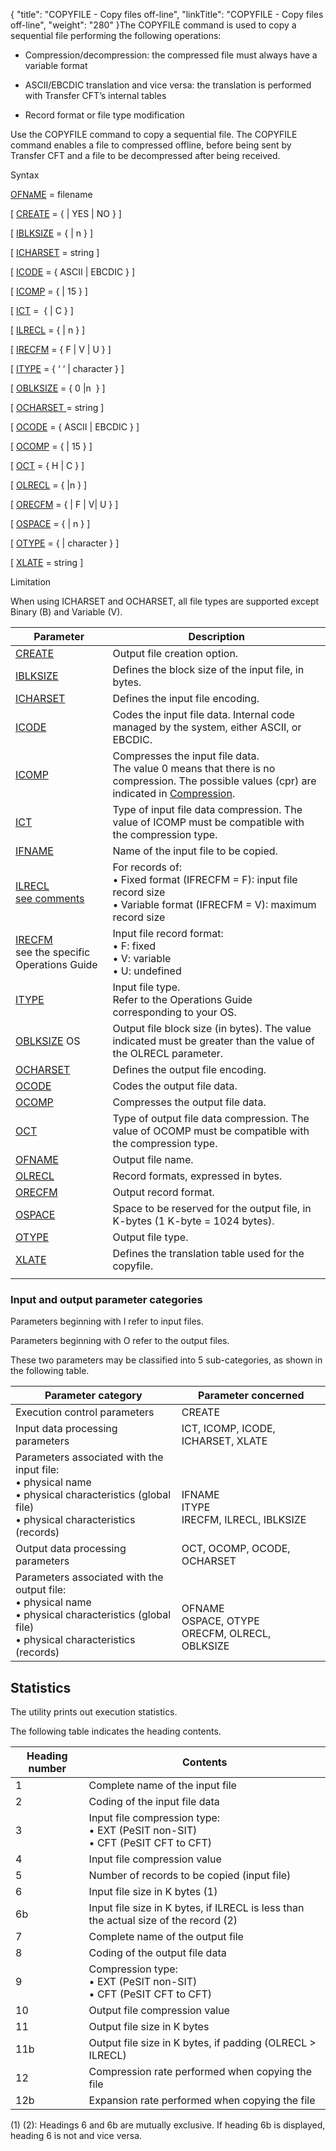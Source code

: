{
    "title": "COPYFILE  - Copy files off-line",
    "linkTitle": "COPYFILE - Copy files off-line",
    "weight": "280"
}The COPYFILE command is used
to copy a sequential file performing the following operations:

- Compression/decompression: the compressed file must always have a
    variable format

<!-- -->

- ASCII/EBCDIC translation
    and vice versa: the translation is performed with Transfer CFT’s
    internal tables

<!-- -->

- Record format or
    file type modification

Use the COPYFILE command to copy a sequential file. The COPYFILE command enables a file to compressed offline, before being
sent by Transfer CFT and a file to be decompressed after being received.

Syntax

[OFN`A`ME](../../../c_intro_userinterfaces/command_summary/parameter_intro/ofname)
= filename

\[ [CREATE](../../../c_intro_userinterfaces/command_summary/parameter_intro/create)
= { | YES | NO } \]

\[ [IBLKSIZE](../../../c_intro_userinterfaces/command_summary/parameter_intro/iblksize)
= {
| n } \]

\[ [ICHARSET]() = string \]

\[ [ICODE](../../../c_intro_userinterfaces/command_summary/parameter_intro/icode)
= { ASCII | EBCDIC } \]

\[ [ICOMP](../../../c_intro_userinterfaces/command_summary/parameter_intro/icomp)
= {
| 15 } \]

\[ [ICT](../../../c_intro_userinterfaces/command_summary/parameter_intro/ict)
=  {
| C } \]

\[ [ILRECL](../../../c_intro_userinterfaces/command_summary/parameter_intro/ilrecl)
= {
| n } \]

\[ [IRECFM](../../../c_intro_userinterfaces/command_summary/parameter_intro/irecfm)
= { F | V | U } \]

\[ [ITYPE](../../../c_intro_userinterfaces/command_summary/parameter_intro/itype)
= { ‘ ‘ | character } \]

\[ [OBLKSIZE](../../../c_intro_userinterfaces/command_summary/parameter_intro/oblksize)
= { 0 |n  }
\]

\[ [OCHARSET ]()= string \]

\[ [OCODE](../../../c_intro_userinterfaces/command_summary/parameter_intro/ocode)
= { ASCII | EBCDIC } \]

\[ [OCOMP](../../../c_intro_userinterfaces/command_summary/parameter_intro/ocomp)
= {
| 15 } \]

\[ [OCT](../../../c_intro_userinterfaces/command_summary/parameter_intro/oct)
= { H | C } \]

\[ [OLRECL](../../../c_intro_userinterfaces/command_summary/parameter_intro/olrecl)
= {
|n } \]

\[ [ORECFM](../../../c_intro_userinterfaces/command_summary/parameter_intro/orecfm)
= { | F | V| U } \]

\[ [OSPACE](../../../c_intro_userinterfaces/command_summary/parameter_intro/ospace)
= {
| n } \]

\[ [OTYPE](../../../c_intro_userinterfaces/command_summary/parameter_intro/otype)
= { | character } \]

\[ [XLATE](../../../c_intro_userinterfaces/command_summary/parameter_intro/xlate) = string \]

Limitation

When using ICHARSET and OCHARSET, all file types are supported except Binary (B) and Variable (V).


| Parameter  | Description  |
| --- | --- |
| <a href="../../../c_intro_userinterfaces/command_summary/parameter_intro/create">CREATE</a> | Output file creation option. |
| <a href="../../../c_intro_userinterfaces/command_summary/parameter_intro/iblksize">IBLKSIZE</a>  | Defines the block size of the input file, in bytes.<br/>  |
| <a href="">ICHARSET</a>  | Defines the input file encoding.  |
| <a href="../../../c_intro_userinterfaces/command_summary/parameter_intro/icode">ICODE</a>  | Codes the input file data. Internal code managed by the system, either ASCII, or EBCDIC. |
| <a href="../../../c_intro_userinterfaces/command_summary/parameter_intro/icomp">ICOMP</a>  | Compresses the input file data.<br/> The value 0 means that there is no compression. The possible values (cpr) are indicated in <a href="../../../c_intro_userinterfaces/command_summary/parameter_intro/compression">Compression</a>. |
| <a href="../../../c_intro_userinterfaces/command_summary/parameter_intro/ict">ICT</a>  | Type of input file data compression. The value of ICOMP must be compatible with the compression type. |
| <a href="../../../c_intro_userinterfaces/command_summary/parameter_intro/ifname">IFNAME</a>  | Name of the input file to be copied. |
| <a href="../../../c_intro_userinterfaces/command_summary/parameter_intro/ilrecl">ILRECL</a><br/> <a href="../../../c_intro_userinterfaces/command_summary/parameter_intro/ilrecl">see comments</a><br/>  | For records of:<br/> • Fixed format (IFRECFM = F): input file record size<br/> • Variable format (IFRECFM = V): maximum record size |
| <a href="../../../c_intro_userinterfaces/command_summary/parameter_intro/irecfm">IRECFM</a><br/> see the specific Operations Guide | Input file record format:<br/> • F: fixed<br/> • V: variable<br/> • U: undefined |
| <a href="../../../c_intro_userinterfaces/command_summary/parameter_intro/itype">ITYPE</a> | Input file type.<br/> Refer to the Operations Guide corresponding to your OS.  |
| <a href="../../../c_intro_userinterfaces/command_summary/parameter_intro/oblksize">OBLKSIZE</a> OS | Output file block size (in bytes). The value indicated must be greater than the value of the OLRECL parameter. |
| <a href="">OCHARSET</a>  | Defines the output file encoding.  |
| <a href="../../../c_intro_userinterfaces/command_summary/parameter_intro/ocode">OCODE</a> | Codes the output file data. |
| <a href="../../../c_intro_userinterfaces/command_summary/parameter_intro/ocomp">OCOMP</a>  | Compresses the output file data. |
| <a href="../../../c_intro_userinterfaces/command_summary/parameter_intro/oct">OCT</a> | Type of output file data compression. The value of OCOMP must be compatible with the compression type. |
| <a href="../../../c_intro_userinterfaces/command_summary/parameter_intro/ofname">OFNAME </a> | Output file name. |
| <a href="../../../c_intro_userinterfaces/command_summary/parameter_intro/olrecl">OLRECL</a> | Record formats, expressed in bytes. |
| <a href="../../../c_intro_userinterfaces/command_summary/parameter_intro/orecfm">ORECFM</a>  | Output record format. |
| <a href="../../../c_intro_userinterfaces/command_summary/parameter_intro/ospace">OSPACE</a> | Space to be reserved for the output file, in K-bytes (1 K-byte = 1024 bytes). |
| <a href="../../../c_intro_userinterfaces/command_summary/parameter_intro/otype">OTYPE</a>  | Output file type. |
| <a href="../../../c_intro_userinterfaces/command_summary/parameter_intro/xlate">XLATE</a>  | Defines the translation table used for the copyfile.  |
|   |   |


### Input and output parameter categories

Parameters beginning with I refer to input files.

Parameters beginning with O refer to the output files.

These two parameters may be classified into 5 sub-categories, as shown
in the following table.


| Parameter category  | Parameter concerned  |
| --- | --- |
| Execution control parameters  | CREATE  |
| Input data processing parameters  | ICT, ICOMP, ICODE, ICHARSET, XLATE |
| Parameters associated with the input file:<br/> • physical name<br/> • physical characteristics (global file)<br/> • physical characteristics (records) |  <br/> <br/> IFNAME<br/> ITYPE<br/> IRECFM, ILRECL, IBLKSIZE  |
| Output data processing parameters  | OCT, OCOMP, OCODE, OCHARSET |
| Parameters associated with the output file:<br/> • physical name<br/> • physical characteristics (global file)<br/> • physical characteristics (records) |  <br/> <br/> OFNAME<br/> OSPACE, OTYPE<br/> ORECFM, OLRECL, OBLKSIZE  |


<span id="Statistics"></span>

## Statistics

The utility prints out execution statistics.

The following table indicates the heading contents.


| Heading number  | Contents  |
| --- | --- |
| 1  | Complete name of the input file  |
| 2  | Coding of the input file data  |
| 3  | Input file compression type:<br/> • EXT (PeSIT non-SIT)<br/> • CFT (PeSIT CFT to CFT) |
| 4  | Input file compression value  |
| 5  | Number of records to be copied (input file)  |
| 6  | Input file size in K bytes (1)  |
| 6b  | Input file size in K bytes, if ILRECL is less than the actual size of the record (2)  |
| 7  | Complete name of the output file  |
| 8  | Coding of the output file data  |
| 9  | Compression type:<br/> • EXT (PeSIT non-SIT)<br/> • CFT (PeSIT CFT to CFT) |
| 10  | Output file compression value  |
| 11  | Output file size in K bytes  |
| 11b  | Output file size in K bytes, if padding (OLRECL &gt; ILRECL)  |
| 12  | Compression rate performed when copying the file  |
| 12b  | Expansion rate performed when copying the file  |


\(1\) (2): Headings 6 and 6b are mutually
exclusive. If heading 6b is displayed, heading 6 is not and vice versa.
